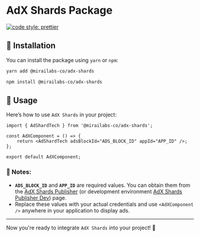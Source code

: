 # AdX Shards Package

[![code style: prettier](https://img.shields.io/badge/code_style-prettier-ff69b4.svg?style=flat-square)](https://github.com/prettier/prettier)

## 🚀 Installation

You can install the package using `yarn` or `npm`:

```sh
yarn add @mirailabs-co/adx-shards

npm install @mirailabs-co/adx-shards
```

## 📌 Usage

Here’s how to use `AdX Shards` in your project:

```tsx
import { AdShardTech } from '@mirailabs-co/adx-shards';

const AdXComponent = () => {
	return <AdShardTech adsBlockId="ADS_BLOCK_ID" appId="APP_ID" />;
};

export default AdXComponent;
```

### 🔹 Notes:

-   **`ADS_BLOCK_ID`** and **`APP_ID`** are required values. You can obtain them from the [AdX Shards Publisher](https://publisher-adx.shards.tech/) (or development environment [AdX Shards Publisher Dev](https://publisher-dev-1737355217.shards.tech/)) page.
-   Replace these values with your actual credentials and use `<AdXComponent />` anywhere in your application to display ads.

---

Now you're ready to integrate `AdX Shards` into your project! 🚀
